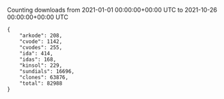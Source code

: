 
Counting downloads from 2021-01-01 00:00:00+00:00 UTC to 2021-10-26 00:00:00+00:00 UTC

```
{
    "arkode": 208,
    "cvode": 1142,
    "cvodes": 255,
    "ida": 414,
    "idas": 168,
    "kinsol": 229,
    "sundials": 16696,
    "clones": 63876,
    "total": 82988
}
```
